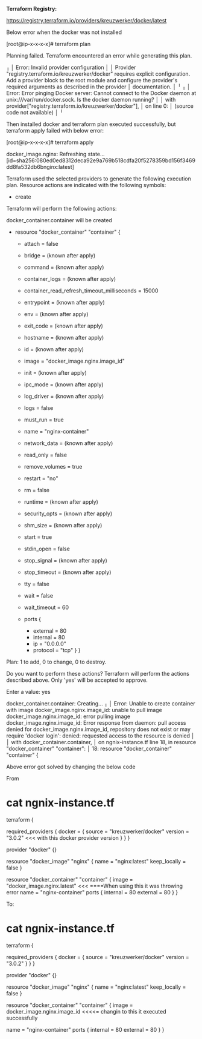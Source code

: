 



**Terraform Registry:**

https://registry.terraform.io/providers/kreuzwerker/docker/latest


Below error when the docker was not installed

[root@ip-x-x-x-x]# terraform plan

Planning failed. Terraform encountered an error while generating this plan.

╷
│ Error: Invalid provider configuration
│ 
│ Provider "registry.terraform.io/kreuzwerker/docker" requires explicit configuration. Add a provider block to the root module and configure the provider's required arguments as described in the provider
│ documentation.
│ 
╵
╷
│ Error: Error pinging Docker server: Cannot connect to the Docker daemon at unix:///var/run/docker.sock. Is the docker daemon running?
│ 
│   with provider["registry.terraform.io/kreuzwerker/docker"],
│   on <empty> line 0:
│   (source code not available)
│ 
╵

  
  Then installed docker and terraform plan executed successfully, but terraform apply failed with below error:
  
  [root@ip-x-x-x-x]# terraform apply

 docker_image.nginx: Refreshing state... [id=sha256:080ed0ed8312deca92e9a769b518cdfa20f5278359bd156f3469dd8fa532db6bnginx:latest]

Terraform used the selected providers to generate the following execution plan. Resource actions are indicated with the following symbols:
  + create

Terraform will perform the following actions:

  docker_container.container will be created
  + resource "docker_container" "container" {
      + attach                                      = false
      + bridge                                      = (known after apply)
      + command                                     = (known after apply)
      + container_logs                              = (known after apply)
      + container_read_refresh_timeout_milliseconds = 15000
      + entrypoint                                  = (known after apply)
      + env                                         = (known after apply)
      + exit_code                                   = (known after apply)
      + hostname                                    = (known after apply)
      + id                                          = (known after apply)
      + image                                       = "docker_image.nginx.image_id"
      + init                                        = (known after apply)
      + ipc_mode                                    = (known after apply)
      + log_driver                                  = (known after apply)
      + logs                                        = false
      + must_run                                    = true
      + name                                        = "nginx-container"
      + network_data                                = (known after apply)
      + read_only                                   = false
      + remove_volumes                              = true
      + restart                                     = "no"
      + rm                                          = false
      + runtime                                     = (known after apply)
      + security_opts                               = (known after apply)
      + shm_size                                    = (known after apply)
      + start                                       = true
      + stdin_open                                  = false
      + stop_signal                                 = (known after apply)
      + stop_timeout                                = (known after apply)
      + tty                                         = false
      + wait                                        = false
      + wait_timeout                                = 60

      + ports {
          + external = 80
          + internal = 80
          + ip       = "0.0.0.0"
          + protocol = "tcp"
        }
    }

Plan: 1 to add, 0 to change, 0 to destroy.

Do you want to perform these actions?
  Terraform will perform the actions described above.
  Only 'yes' will be accepted to approve.

  Enter a value: yes

docker_container.container: Creating...
╷
│ Error: Unable to create container with image docker_image.nginx.image_id: unable to pull image docker_image.nginx.image_id: error pulling image docker_image.nginx.image_id: Error response from daemon: pull access denied for docker_image.nginx.image_id, repository does not exist or may require 'docker login': denied: requested access to the resource is denied
│ 
│   with docker_container.container,
│   on ngnix-instance.tf line 18, in resource "docker_container" "container":
│   18: resource "docker_container" "container" {
  
  
  
  
  Above error got solved by changing the below code 
  
  From
  
  # cat ngnix-instance.tf 
terraform {

   required_providers {
    docker = {
     source = "kreuzwerker/docker"
     version = "3.0.2"   <<< with this docker provider version
}
}
}

provider "docker" {}

resource "docker_image" "nginx"  {
  name = "nginx:latest"
  keep_locally = false
}

resource "docker_container" "container" {
  image = "docker_image.nginx.latest"          <<< ====When using this it was throwing error
  name = "nginx-container"
  ports {
     internal = 80
     external = 80
}
}
  
  
To:
  
  # cat ngnix-instance.tf 
terraform {

   required_providers {
    docker = {
     source = "kreuzwerker/docker"
     version = "3.0.2"
}
}
}

provider "docker" {}

resource "docker_image" "nginx"  {
  name = "nginx:latest"
  keep_locally = false
}

resource "docker_container" "container" {
  image = docker_image.nginx.image_id      <<<<= changin to this it executed successfully
  
  name = "nginx-container"
  ports {
     internal = 80
     external = 80
}
}
